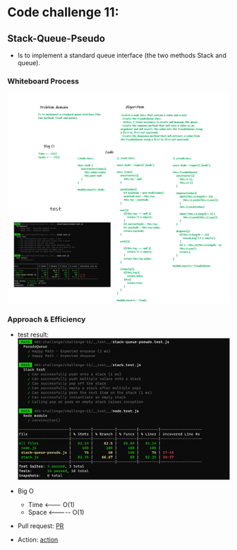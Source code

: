 # Code challenge 11:

## Stack-Queue-Pseudo
<!-- Description of the challenge -->
- Is to implement a standard queue interface (the two methods Stack and queue).

### Whiteboard Process
<!-- Embedded whiteboard image -->

![image](/images/pesodu01.png)

### Approach & Efficiency
<!-- What approach did you take? Discuss Why. What is the Big O space/time for this approach? -->
- test result:
![image](/images/pesodu-test.PNG)

- Big O 
   - Time <--- O(1)
   - Space <----- O(1)


- Pull request:
[PR](https://github.com/Razan-am/data-structures-and-algorithms/pull/36/)

- Action:
[action](https://github.com/Razan-am/data-structures-and-algorithms/runs/3444496475?check_suite_focus=true)

